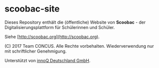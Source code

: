# scoobac-site

Dieses Repository enthält die (öffentliche) Website von **Scoobac** - der Digitalisierungsplattform für Schülerinnen und Schüler.

Siehe [http://scoobac.org](http://scoobac.org).


(C) 2017 Team CONCUS. Alle Rechte vorbehalten. Wiederverwendung nur mit schriftlicher Genehmigung.

Unterstützt von [innoQ Deutschland GmbH](https://innoq.com).
